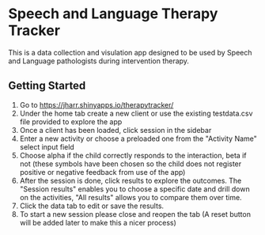 # Speech and Language Therapy Tracker

This is a data collection and visulation app designed to be used by Speech and Language pathologists during intervention therapy.

## Getting Started

1. Go to https://jharr.shinyapps.io/therapytracker/
2. Under the home tab create a new client or use the existing testdata.csv file provided to explore the app
3. Once a client has been loaded, click session in the sidebar
4. Enter a new activity or choose a preloaded one from the "Activity Name" select input field
5. Choose alpha if the child correctly responds to the interaction, beta if not (these symbols have been chosen so the child does not register positive or negative feedback from use of the app)
6. After the session is done, click results to explore the outcomes. The "Session results" enables you to choose a specific date and drill down on the activities, "All results" allows you to compare them over time.
7. Click the data tab to edit or save the results.
8. To start a new session please close and reopen the tab (A reset button will be added later to make this a nicer process)